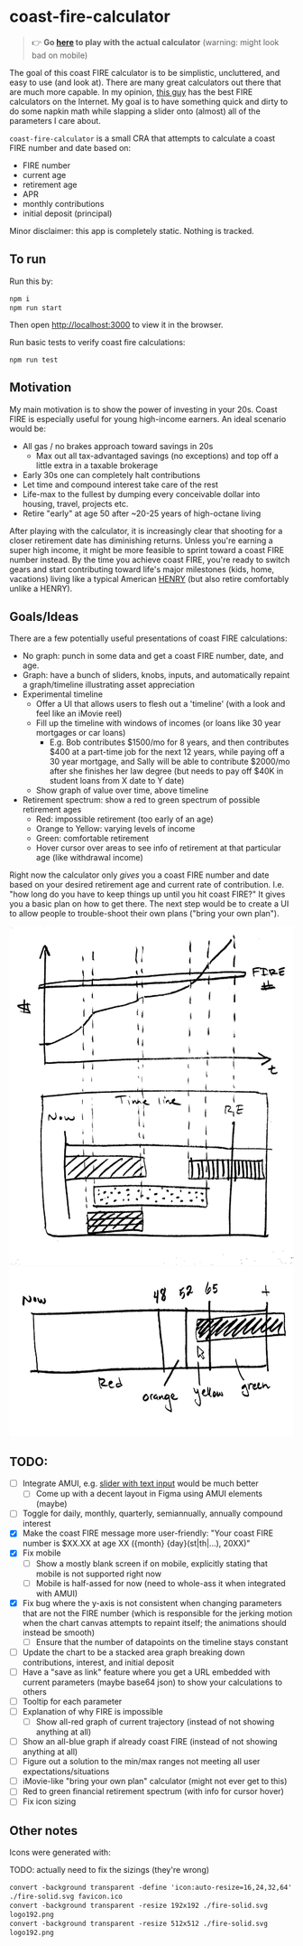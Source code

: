 # coast-fire-calculator

> :point_right: **Go [here](https://bradybolton.github.io/coast-fire-calculator/) to play with the actual calculator** (warning: might look bad on mobile)

The goal of this coast FIRE calculator is to be simplistic, uncluttered, and easy to use (and look at). There are many great calculators out there that are much more capable. In my opinion, [this guy](https://walletburst.com/tools/) has the best FIRE calculators on the Internet. My goal is to have something quick and dirty to do some napkin math while slapping a slider onto (almost) all of the parameters I care about. 

`coast-fire-calculator` is a small CRA that attempts to calculate a coast FIRE number and date based on:

* FIRE number
* current age
* retirement age
* APR
* monthly contributions
* initial deposit (principal)

Minor disclaimer: this app is completely static. Nothing is tracked.

## To run

Run this by:

```
npm i
npm run start
```

Then open [http://localhost:3000](http://localhost:3000) to view it in the browser.

Run basic tests to verify coast fire calculations:

```
npm run test
```

## Motivation

My main motivation is to show the power of investing in your 20s. Coast FIRE is especially useful for young high-income earners. An ideal scenario would be:

* All gas / no brakes approach toward savings in 20s
    * Max out all tax-advantaged savings (no exceptions) and top off a little extra in a taxable brokerage
* Early 30s one can completely halt contributions
* Let time and compound interest take care of the rest
* Life-max to the fullest by dumping every conceivable dollar into housing, travel, projects etc.
* Retire "early" at age 50 after ~20-25 years of high-octane living

After playing with the calculator, it is increasingly clear that shooting for a closer retirement date has diminishing returns. Unless you're earning a super high income, it might be more feasible to sprint toward a coast FIRE number instead. By the time you achieve coast FIRE, you're ready to switch gears and start contributing toward life's major milestones (kids, home, vacations) living like a typical American [HENRY](https://www.investopedia.com/terms/h/high-earners-not-yet-rich-henrys.asp#:~:text=High%20Earners%2C%20Not%20Rich%20Yet%20(HENRYs)%20is%20a%20term,enough%20to%20be%20considered%20rich.) (but also retire comfortably unlike a HENRY).

## Goals/Ideas

There are a few potentially useful presentations of coast FIRE calculations:

* No graph: punch in some data and get a coast FIRE number, date, and age.
* Graph: have a bunch of sliders, knobs, inputs, and automatically repaint a graph/timeline illustrating asset appreciation
* Experimental timeline
    * Offer a UI that allows users to flesh out a 'timeline' (with a look and feel like an iMovie reel)
    * Fill up the timeline with windows of incomes (or loans like 30 year mortgages or car loans)
        * E.g. Bob contributes $1500/mo for 8 years, and then contributes $400 at a part-time job for the next 12 years, while paying off a 30 year mortgage, and Sally will be able to contribute $2000/mo after she finishes her law degree (but needs to pay off $40K in student loans from X date to Y date)
    * Show graph of value over time, above timeline
* Retirement spectrum: show a red to green spectrum of possible retirement ages
    * Red: impossible retirement (too early of an age)
    * Orange to Yellow: varying levels of income
    * Green: comfortable retirement
    * Hover cursor over areas to see info of retirement at that particular age (like withdrawal income)
    
Right now the calculator only *gives* you a coast FIRE number and date based on your desired retirement age and current rate of contribution. I.e. "how long do you have to keep things up until you hit coast FIRE?" It gives you a basic plan on how to get there. The next step would be to create a UI to allow people to trouble-shoot their own plans ("bring your own plan").

<img src="./docs/timeline_concept.jpg" width="536" height="600">

<img src="./docs/red_to_green_concept.jpg" width="646" height="300">

## TODO:
- [ ] Integrate AMUI, e.g. [slider with text input](https://mui.com/material-ui/react-slider/#slider-with-input-field) would be much better
    - [ ] Come up with a decent layout in Figma using AMUI elements (maybe)
- [ ] Toggle for daily, monthly, quarterly, semiannually, annually compound interest
- [X] Make the coast FIRE message more user-friendly: "Your coast FIRE number is $XX.XX at age XX ({month} {day}(st|th|...), 20XX)"
- [X] Fix mobile
    - [ ] Show a mostly blank screen if on mobile, explicitly stating that mobile is not supported right now 
    - [ ] Mobile is half-assed for now (need to whole-ass it when integrated with AMUI)
- [X] Fix bug where the y-axis is not consistent when changing parameters that are not the FIRE number (which is responsible for the jerking motion when the chart canvas attempts to repaint itself; the animations should instead be smooth)
    - [ ] Ensure that the number of datapoints on the timeline stays constant
- [ ] Update the chart to be a stacked area graph breaking down contributions, interest, and initial deposit
- [ ] Have a "save as link" feature where you get a URL embedded with current parameters (maybe base64 json) to show your calculations to others
- [ ] Tooltip for each parameter
- [ ] Explanation of why FIRE is impossible
    - [ ] Show all-red graph of current trajectory (instead of not showing anything at all)
- [ ] Show an all-blue graph if already coast FIRE (instead of not showing anything at all)
- [ ] Figure out a solution to the min/max ranges not meeting all user expectations/situations
- [ ] iMovie-like "bring your own plan" calculator (might not ever get to this)
- [ ] Red to green financial retirement spectrum (with info for cursor hover)
- [ ] Fix icon sizing

## Other notes

Icons were generated with:

TODO: actually need to fix the sizings (they're wrong)

```
convert -background transparent -define 'icon:auto-resize=16,24,32,64' ./fire-solid.svg favicon.ico
convert -background transparent -resize 192x192 ./fire-solid.svg logo192.png
convert -background transparent -resize 512x512 ./fire-solid.svg logo192.png
```
